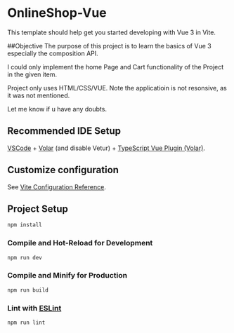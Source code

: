 # OnlineShop-Vue

This template should help get you started developing with Vue 3 in Vite.

##Objective
The purpose of this project is to learn the basics of Vue 3 especially the composition API.

I could only implement the home Page and Cart functionality of the Project in the given item.

Project only uses HTML/CSS/VUE. Note the applicatioin is not resonsive, as it was not mentioned.

Let me know if u have any doubts.


## Recommended IDE Setup

[VSCode](https://code.visualstudio.com/) + [Volar](https://marketplace.visualstudio.com/items?itemName=Vue.volar) (and disable Vetur) + [TypeScript Vue Plugin (Volar)](https://marketplace.visualstudio.com/items?itemName=Vue.vscode-typescript-vue-plugin).

## Customize configuration

See [Vite Configuration Reference](https://vitejs.dev/config/).

## Project Setup

```sh
npm install
```

### Compile and Hot-Reload for Development

```sh
npm run dev
```

### Compile and Minify for Production

```sh
npm run build
```

### Lint with [ESLint](https://eslint.org/)

```sh
npm run lint
```
